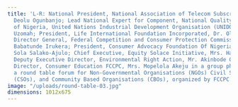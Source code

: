 ```yaml
---
title: 'L-R: National President, National Association of Telecom Subscribers, Chief
  Deolu Ogunbanjo; Lead National Expert for Component, National Quality Infrastructure
  of Nigeria, United Nations Industrial Development Organisation (UNIDO), Mrs. Abimbola
  Uzomah; President, Life International Foundation Incorporated, Dr. Olu Usim-Wilson;
  Director General, Federal Competition and Consumer Protection Commission (FCCPC),
  Babatunde Irukera; President, Consumer Advocacy Foundation Of Nigeria (CAFON), Mrs.
  Sola Salako-Ajulo; Chief Executive, Equity Solace Initiative, Mrs. Habiba Abubakar;
  Deputy Executive Director, Environmental Right Action, Mr. Akinbode Oluwafemi and
  Director, Consumer Education FCCPC, Mrs. Mopelola Akeju in a group photograph after
  a round table forum for Non-Governmental Organisations (NGOs) Civil Society Organisations
  (CSOs), and Community Based Organisations (CBOs), organized by FCCPC.'
image: "/uploads/round-table-03.jpg"
dimensions: 1012x675
---
```


